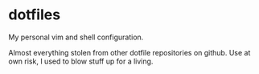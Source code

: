 # dotfiles

My personal vim and shell configuration.

Almost everything stolen from other dotfile repositories on github.  Use at own risk, I
used to blow stuff up for a living.
